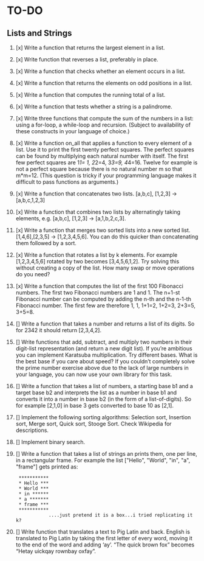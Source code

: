# TO-DO

## Lists and Strings

1.  [x] Write a function that returns the largest element in a list.
2.  [x] Write function that reverses a list, preferably in place.
3.  [x] Write a function that checks whether an element occurs in a list.
4.  [x] Write a function that returns the elements on odd positions in a list.
5.  [x] Write a function that computes the running total of a list.
6.  [x] Write a function that tests whether a string is a palindrome.
7.  [x] Write three functions that compute the sum of the numbers in a list: using a for-loop, a while-loop and recursion. (Subject to availability of these constructs in your language of choice.)
8.  [x] Write a function on_all that applies a function to every element of a list. Use it to print the first twenty perfect squares. The perfect squares can be found by multiplying each natural number with itself. The first few perfect squares are 1*1= 1, 2*2=4, 3*3=9, 4*4=16. Twelve for example is not a perfect square because there is no natural number m so that m\*m=12. (This question is tricky if your programming language makes it difficult to pass functions as arguments.)
9.  [x] Write a function that concatenates two lists. [a,b,c], [1,2,3] → [a,b,c,1,2,3]
10. [x] Write a function that combines two lists by alternatingly taking elements, e.g. [a,b,c], [1,2,3] → [a,1,b,2,c,3].
11. [x] Write a function that merges two sorted lists into a new sorted list. [1,4,6],[2,3,5] → [1,2,3,4,5,6]. You can do this quicker than concatenating them followed by a sort.
12. [x] Write a function that rotates a list by k elements. For example [1,2,3,4,5,6] rotated by two becomes [3,4,5,6,1,2]. Try solving this without creating a copy of the list. How many swap or move operations do you need?
13. [x] Write a function that computes the list of the first 100 Fibonacci numbers. The first two Fibonacci numbers are 1 and 1. The n+1-st Fibonacci number can be computed by adding the n-th and the n-1-th Fibonacci number. The first few are therefore 1, 1, 1+1=2, 1+2=3, 2+3=5, 3+5=8.
14. [] Write a function that takes a number and returns a list of its digits. So for 2342 it should return [2,3,4,2].
15. [] Write functions that add, subtract, and multiply two numbers in their digit-list representation (and return a new digit list). If you’re ambitious you can implement Karatsuba multiplication. Try different bases. What is the best base if you care about speed? If you couldn’t completely solve the prime number exercise above due to the lack of large numbers in your language, you can now use your own library for this task.
16. [] Write a function that takes a list of numbers, a starting base b1 and a target base b2 and interprets the list as a number in base b1 and converts it into a number in base b2 (in the form of a list-of-digits). So for example [2,1,0] in base 3 gets converted to base 10 as [2,1].
17. [] Implement the following sorting algorithms: Selection sort, Insertion sort, Merge sort, Quick sort, Stooge Sort. Check Wikipedia for descriptions.
18. [] Implement binary search.
19. [] Write a function that takes a list of strings an prints them, one per line, in a rectangular frame. For example the list ["Hello", "World", "in", "a", "frame"] gets printed as:

         ***********
         * Hello ***
         * World ***
         * in ******
         * a *******
         * frame ***
         ***********
                    ....just pretend it is a box...i tried replicating it k?

20. [] Write function that translates a text to Pig Latin and back. English is translated to Pig Latin by taking the first letter of every word, moving it to the end of the word and adding ‘ay’. “The quick brown fox” becomes “Hetay uickqay rownbay oxfay”.
